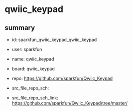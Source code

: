 # qwiic_keypad
 
## summary 
* id: sparkfun_qwiic_keypad_qwiic_keypad
* user: sparkfun
* name: qwiic_keypad
* board: qwiic_keypad
* repo: https://github.com/sparkfun/Qwiic_Keypad



* src_file_repo_sch: 
* src_file_repo_sch_link: https://github.com/sparkfun/Qwiic_Keypad/tree/master/




